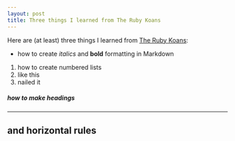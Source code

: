 ```yaml
---
layout: post
title: Three things I learned from The Ruby Koans
---
```


Here are (at least) three things I learned from [The Ruby Koans](http://rubykoans.com/):

 - how to create _italics_ and **bold** formatting in Markdown
 1. how to create numbered lists
 2. like this
 3. nailed it
 ##### how to make headings
 ---
 and horizontal rules
 ---


